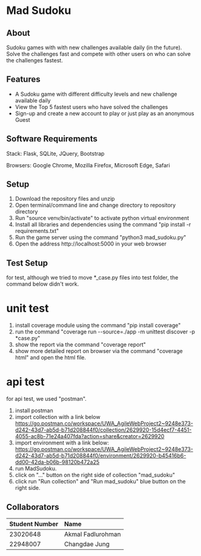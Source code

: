 # Mad Sudoku

## About

Sudoku games with with new challenges available daily (in the future). Solve the challenges fast and compete with other users on who can solve the challenges fastest.

## Features
- A Sudoku game with different difficulty levels and new challenge available daily
- View the Top 5 fastest users who have solved the challenges
- Sign-up and create a new account to play or just play as an anonymous Guest

## Software Requirements
Stack: Flask, SQLite, JQuery, Bootstrap

Browsers: Google Chrome, Mozilla Firefox, Microsoft Edge, Safari

## Setup
1. Download the repository files and unzip
2. Open terminal/command line and change directory to repository directory
3. Run "source venv/bin/activate" to activate python virtual environment
4. Install all libraries and dependencies using the command "pip install -r requirements.txt"
5. Run the game server using the command "python3 mad_sudoku.py"
6. Open the address http://localhost:5000 in your web browser

## Test Setup
for test, although we tried to move *_case.py files into test folder, the command below didn't work.
# unit test
1. install coverage module using the command "pip install coverage"
2. run the command "coverage run --source=./app  -m unittest discover -p *case.py"
3. show the report via the command "coverage report"
4. show more detailed report on browser via the command "coverage html" and open the html file.
# api test
for api test, we used "postman".
1. install postman
2. import collection with a link below 
https://go.postman.co/workspace/UWA_AgileWebProject2~9248e373-d242-43d7-ab5d-b71d208844f0/collection/2629920-15d4ecf7-4451-4055-ac8b-71e24a407fda?action=share&creator=2629920
3. import environment with a link below:
https://go.postman.co/workspace/UWA_AgileWebProject2~9248e373-d242-43d7-ab5d-b71d208844f0/environment/2629920-b45416b6-dd00-42da-b06b-98120b472a25
4. run MadSudoku.
5. click on "..." button on the right side of collection "mad_sudoku"
6. click run "Run collection" and "Run mad_sudoku" blue button on the right side.

## Collaborators

|Student Number|Name|
|:--|:--|
|23020648|Akmal Fadlurohman|
|22948007|Changdae Jung|
